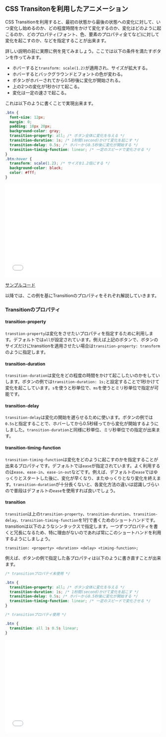 ## CSS Transitonを利用したアニメーション

CSS Transitionを利用すると、最初の状態から最後の状態への変化に対して、いつ変化し始めるのか、どの程度時間をかけて変化するのか、変化はどのように起こるのか、どのプロパティ(フォント、色、要素のプロパティ全てなど)に対して変化を起こすのか、などを指定することが出来ます。

詳しい説明の前に実際に例を見てみましょう。ここでは以下の条件を満たすボタンを作ってみます。

- ホバーすると`transform: scale(1.2)`が適用され、サイズが拡大する。
- ホバーするとバックグラウンドとフォントの色が変わる。
- ボタンがホバーされてから0.5秒後に変化が開始される。
- 上の2つの変化が1秒かけて起こる。
- 変化は一定の速さで起こる。

これは以下のように書くことで実現出来ます。

```css
.btn {
  font-size: 12px;
  margin: 0;
  padding: 10px 20px;
  background-color: gray;
  transition-property: all; /* ボタン全体に変化を与える */
  transition-duration: 1s; /* 1秒間(second)かけて変化を起こす */
  transition-delay: 0.5s; /* ホバーから0.5秒後に変化が開始する */
  transition-timing-function: linear; /* 一定のスピードで変化させる */
}
.btn:hover {
  transform: scale(1.2); /* サイズを1.2倍にする */
  background-color: black;
  color: #fff;
}
```

<iframe width="100%" height="300" src="//jsfiddle.net/codegrit_hiro/sqwp2Lhj/1/embedded/html,css,result/dark/" allowfullscreen="allowfullscreen" allowpaymentrequest frameborder="0"></iframe>

[サンプルコード](https://github.com/codegrit-jp-students/codegrit-html-css-lesson06-sample-transition)

以降では、この例を基にTransitionのプロパティをそれぞれ解説していきます。

### Transitionのプロパティ

#### transition-property

`transtion-property`は変化をさせたいプロパティを指定するために利用します。デフォルトでは`all`が設定されています。例えば上記のボタンで、ボタンのサイズだけにtransitionを適用させたい場合は`transition-property: transform`のように指定します。

#### transition-duration

`transition-duration`は変化をどの程度の時間をかけて起こしたいのかをしていします。ボタンの例では`transition-duration: 1s;`と設定することで1秒かけて変化を起こしています。`s`を使うと秒単位で、`ms`を使うとミリ秒単位で指定が可能です。

#### transition-delay

`transition-delay`は変化の開始を遅らせるために使います。ボタンの例では`0.5s`と指定することで、ホバーしてから0.5秒経ってから変化が開始するようにしました。`transition-duration`と同様に秒単位、ミリ秒単位での指定が出来ます。

#### transition-timing-function

`transition-timing-function`は変化をどのように起こすのかを指定することが出来るプロパティです。デフォルトでは`ease`が指定されています。よく利用するのは`ease`、`ease-in`、`ease-in-out`などです。例えば、デフォルトの`ease`ではゆっくりとスタートした後に、変化が早くなり、またゆっくりとなり変化を終えます。`transition-duration`が十分長くないと、各変化方法の違いは認識しづらいので普段はデフォルトの`ease`を使用すれば良いでしょう。

#### transition

`transition`は上の`transition-property`、`transition-duration`、`transition-delay`、`transition-timing-function`を1行で書くためのショートハンドです。transitionは以下のようなシンタックスで指定します。一つずつプロパティを書くと冗長になるため、特に理由がないのであれば常にこのショートハンドを利用するようにしましょう。

`transition: <property> <duration> <delay> <timing-function>;`

例えば、ボタンの例で指定した各プロパティは以下のように書き直すことが出来ます。

```css
/* transitionプロパテイ未使用 */

.btn {
  transition-property: all; /* ボタン全体に変化を与える */
  transition-duration: 1s; /* 1秒間(second)かけて変化を起こす */
  transition-delay: 0.5s; /* ホバーから0.5秒後に変化が開始する */
  transition-timing-function: linear; /* 一定のスピードで変化させる */
}

/* transitionプロパティ使用 */

.btn {
  transition: all 1s 0.5s linear;
}
```

<iframe width="100%" height="300" src="//jsfiddle.net/codegrit_hiro/athLus96/embedded/html,css,result/dark/" allowfullscreen="allowfullscreen" allowpaymentrequest frameborder="0"></iframe>